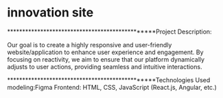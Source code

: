 # innovation site

************************************************Project Description:

Our goal is to create a highly responsive and user-friendly website/application to enhance user experience and engagement. By focusing on reactivity, we aim to ensure that our platform dynamically adjusts to user actions, providing seamless and intuitive interactions.

************************************************Technologies Used
modeling:Figma
Frontend: HTML, CSS, JavaScript (React.js, Angular, etc.)
